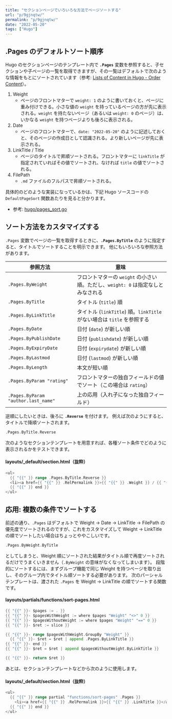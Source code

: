 ```yaml
---
title: "セクションページでいろいろな方法でページソートする"
url: "p/9gjnqtw/"
permalink: "p/9gjnqtw/"
date: "2022-05-20"
tags: ["Hugo"]
---
```


.Pages のデフォルトソート順序
----

Hugo のセクションページのテンプレート内で __`.Pages`__ 変数を参照すると、子セクションや子ページの一覧を取得できますが、その一覧はデフォルトで次のような情報をもとにソートされています（参考: [Lists of Content in Hugo - Order Content](https://gohugo.io/templates/lists/#order-content)）。

1. Weight
   - ページのフロントマターで `weight: 1` のように書いておくと、ページに重み付けできる。小さな値の `weight` を持っているページの方が先に表示される。`weight` を持たないページ（あるいは `weight: 0` のページ）は、いかなる `weight` を持つページよりも後ろに表示される。
1. Date
   - ページのフロントマターで、`date: "2022-05-20"` のように記述しておくと、そのページの作成日として認識される。より新しいページが先に表示される。
1. LinkTitle / Title
   - ページのタイトルで昇順ソートされる。フロントマターに `linkTitle` が指定されていればその値でソートされ、なければ `title` の値でソートされる。
1. FilePath
   - `.md` ファイルのフルパスで昇順ソートされる。

具体的のどのような実装になっているかは、下記 Hugo ソースコードの `DefaultPageSort` 関数あたりを見ると分かります。

- 参考: [hugo/pages_sort.go](https://github.com/gohugoio/hugo/blob/e164834f0aaaf1c58489fab41f5835b66f16b87c/resources/page/pages_sort.go#L69)


ソート方法をカスタマイズする
----

`.Pages` 変数でページの一覧を取得するときに、__`.Pages.ByTitle`__ のように指定すると、タイトルでソートすることを明示できます。
他にもいろいろな参照方法があります。

| 参照方法 | 意味 |
| ---- | ---- |
| `.Pages.ByWeight` | フロントマターの `weight` の小さい順。ただし、`weight: 0` は指定なしとみなされる |
| `.Pages.ByTitle` | タイトル (`title`) 順 |
| `.Pages.ByLinkTitle` | タイトル (`linkTitle`) 順。`linkTitle` がない場合は `title` を参照する |
| `.Pages.ByDate` | 日付 (`date`) が新しい順 |
| `.Pages.ByPublishDate` | 日付 (`publishdate`) が新しい順 |
| `.Pages.ByExpiryDate` | 日付 (`expirydate`) が新しい順 |
| `.Pages.ByLastmod` | 日付 (`lastmod`) が新しい順 |
| `.Pages.ByLength` | 本文が短い順 |
| `.Pages.ByParam "rating"` | フロントマターの独自フィールドの値でソート（この場合は `rating`） |
| `.Pages.ByParam "author.last_name"` | 上の応用（入れ子になった独自フィールド） |

逆順にしたいときは、後ろに __`.Reverse`__ を付けます。
例えば次のようにすると、タイトルで降順ソートされます。

```go
.Pages.ByTitle.Reverse
```

次のようなセクションテンプレートを用意すれば、各種ソート条件でどのように表示されるかをテストできます。

#### layouts/_default/section.html（抜粋）

```go
<ul>
  {{ "{{" }} range .Pages.ByTitle.Reverse }}
  <li><a href={{ "{{" }} .RelPermalink }}>{{ "{{" }} .Weight }} / {{ "{{" }} .Date.Format "2006-01-02" }} / {{ "{{" }} .LinkTitle }}</a></li>
  {{ "{{" }} end }}
</ul>
```


応用: 複数の条件でソートする
----

前述の通り、`.Pages` はデフォルトで Weight → Date → LinkTitle → FilePath の優先度でソートされるのですが、これをカスタマイズして Weight → LinkTitle の順でソートしたい場合はちょっとややこしいです。

```go
.Pages.ByWeight.ByTitle
```

としてしまうと、Weight 順にソートされた結果がタイトル順で再度ソートされるだけでうまくいきません（`.ByWeight` の意味がなくなってしまいます）。
段階的にソートするには、まずグループ機能で同じ Weight を持つページを取り出し、そのグループ内でタイトル順ソートする必要があります。
次のパーシャルテンプレートは、渡された `.Pages` を Weight → LinkTitle の順でソートする関数です。

#### layouts/partials/functions/sort-pages.html

```go
{{ "{{" }}- $pages := . }}
{{ "{{" }}- $pagesWithWeight := where $pages "Weight" "<>" 0 }}
{{ "{{" }}- $pagesWithoutWeight := where $pages "Weight" "==" 0 }}
{{ "{{" }}- $ret := slice }}

{{ "{{" }}- range $pagesWithWeight.GroupBy "Weight" }}
  {{ "{{" }}- $ret = $ret | append .Pages.ByLinkTitle }}
{{ "{{" }}- end }}
{{ "{{" }}- $ret = $ret | append $pagesWithoutWeight.ByLinkTitle }}

{{ "{{" }}- return $ret }}
```

あとは、セクションテンプレートなどから次のように使用します。

#### layouts/_default/section.html（抜粋）

```go
<ul>
  {{ "{{" }} range partial "functions/sort-pages" .Pages }}
    <li><a href={{ "{{" }} .RelPermalink }}>{{ "{{" }} .LinkTitle }}</a></li>
  {{ "{{" }} end }}
</ul>
```

